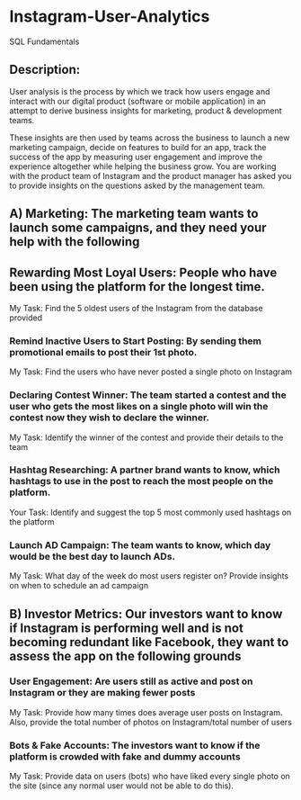 # Instagram-User-Analytics
SQL Fundamentals
## Description:
User analysis is the process by which we track how users engage and interact with our digital product (software or mobile application) in an attempt to derive business insights for marketing, product & development teams.

These insights are then used by teams across the business to launch a new marketing campaign, decide on features to build for an app, track the success of the app by measuring user engagement and improve the experience altogether while helping the business grow.
You are working with the product team of Instagram and the product manager has asked you to provide insights on the questions asked by the management team.

## A) Marketing: The marketing team wants to launch some campaigns, and they need your help with the following

## Rewarding Most Loyal Users: People who have been using the platform for the longest time.
My Task: Find the 5 oldest users of the Instagram from the database provided
### Remind Inactive Users to Start Posting: By sending them promotional emails to post their 1st photo.
My Task: Find the users who have never posted a single photo on Instagram
### Declaring Contest Winner: The team started a contest and the user who gets the most likes on a single photo will win the contest now they wish to declare the winner.
My Task: Identify the winner of the contest and provide their details to the team
### Hashtag Researching: A partner brand wants to know, which hashtags to use in the post to reach the most people on the platform.
Your Task: Identify and suggest the top 5 most commonly used hashtags on the platform
### Launch AD Campaign: The team wants to know, which day would be the best day to launch ADs.
My Task: What day of the week do most users register on? Provide insights on when to schedule an ad campaign
## B) Investor Metrics: Our investors want to know if Instagram is performing well and is not becoming redundant like Facebook, they want to assess the app on the following grounds

### User Engagement: Are users still as active and post on Instagram or they are making fewer posts
My Task: Provide how many times does average user posts on Instagram. Also, provide the total number of photos on Instagram/total number of users
### Bots & Fake Accounts: The investors want to know if the platform is crowded with fake and dummy accounts
My Task: Provide data on users (bots) who have liked every single photo on the site (since any normal user would not be able to do this).
